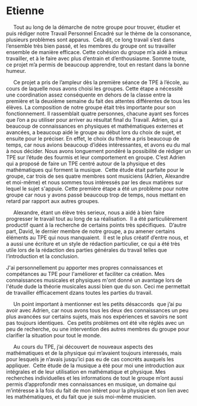 # Etienne

<p>&nbsp;&nbsp;&nbsp;&nbsp;
	Tout au long de la démarche de notre groupe pour trouver, étudier et puis rédiger notre Travail Personnel Encadré sur le thème de la consonance, plusieurs problèmes sont apparus.  Cela dit, ce long travail s’est dans l’ensemble très bien passé, et les membres du groupe ont su travailler ensemble de manière efficace. Cette cohésion du groupe m’a aidé à mieux travailler, et à le faire avec plus d’entrain et d’enthousiasme. Somme toute, ce projet m’a permis de beaucoup apprendre, tout en restant dans la bonne humeur.
</p>
<p>&nbsp;&nbsp;&nbsp;&nbsp;
	Ce projet a pris de l’ampleur dès la première séance de TPE à l’école, au cours de laquelle nous avons choisi les groupes. Cette étape a nécessité une coordination assez conséquente en dehors de la classe entre la première et la deuxième semaine du fait des attentes différentes de tous les élèves. La composition de notre groupe était très importante pour son fonctionnement. Il rassemblait quatre personnes, chacune ayant ses forces que l’on a pu utiliser pour arriver au résultat final du Travail. Adrien, qui a beaucoup de connaissances en physiques et mathématiques externes et avancées, a beaucoup aidé le groupe au début lors du choix de sujet, et ensuite pour le préciser. En effet, le choix du thème a pris beaucoup de temps, car nous avions beaucoup d’idées intéressantes, et avons eu du mal à nous décider. Nous avons longuement pondéré la possibilité de rédiger un TPE sur l’étude des fourmis et leur comportement en groupe. C’est Adrien qui a proposé de faire un TPE centré autour de la physique et des mathématiques qui forment la musique.  Cette étude était parfaite pour le groupe, car trois de ses quatre membres sont musiciens (Adrien, Alexandre et moi-même) et nous sommes tous intéressés par les deux matières sur lequel le sujet s'appuie. Cette première étape a été un problème pour notre groupe car nous y avons passé beaucoup trop de temps, nous mettant en retard par rapport aux autres groupes.
</p>
<p>&nbsp;&nbsp;&nbsp;&nbsp;
	Alexandre, étant un élève très serieux, nous a aidé à bien faire progresser le travail tout au long de sa réalisation.  Il a été particulièrement productif quant à la recherche de certains points très spécifiques.  D’autre part, David, le dernier membre de notre groupe, a pu amener certains éléments au TPE qui nous manquaient.  Il est le plus créatif d’entre nous, et a aussi une écriture et un style de rédaction particulier, ce qui a été très utile lors de la rédaction des parties générales du travail telles que l’introduction et la conclusion.
</p>
<p>
J'ai personnellement pu apporter mes propres connaissances et compétances au TPE pour l'améliorer et faciliter ca création.  Mes connaissances musicales et physiques m'ont donné un avantage lors de l'étude dude la théorie musicales aussi bien que du son.  Ceci me permettait de travailler éfficacement dzans toutes les parties du travail.  
</p>
<p>&nbsp;&nbsp;&nbsp;&nbsp;
	Un point important à mentionner est les petits désaccords  que j’ai pu avoir avec Adrien, car nous avons tous les deux des connaissances un peu plus avancées sur certains sujets, mais nos expériences et savoirs ne sont pas toujours identiques.  Ces petits problèmes ont été vite réglés avec un peu de recherche, ou une intervention des autres membres du groupe pour clarifier la situation pour tout le monde.
</p>
<p>&nbsp;&nbsp;&nbsp;&nbsp;
	Au cours du TPE, j’ai découvert de nouveaux aspects des mathématiques et de la physique qui m’avaient toujours interessés, mais pour lesquels je n’avais jusqu’ici pas eu de cas concrèts auxquels les appliquer.  Cette étude de la musique a été pour moi une introduction aux intégrales et de leur utilisation en mathématique et physique. Mes recherches individuelles et les informations de tout le groupe m’ont aussi permis d’approfondir mes connaissances en musique, un domaine qui m’intéresse à la fois du fait de mon intéret pour la physique et son lien avec les mathématiques, et du fait que je suis moi-même musicien.
</p>
<p>
	<br />
	<br />
</p>
